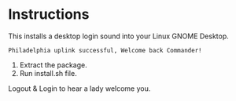 # Instructions
This installs a desktop login sound into your Linux GNOME Desktop.
```
Philadelphia uplink successful, Welcome back Commander!
```
1. Extract the package.
2. Run install.sh file.

Logout & Login to hear a lady welcome you.

